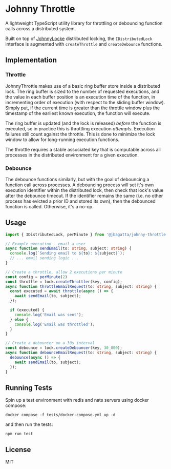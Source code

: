 # Johnny Throttle

A lightweight TypeScript utility library for throttling or debouncing function calls across a distributed system. 

Built on top of [JohnnyLocke](https://github.com/jbagatta/johnny-locke) distributed locking, the `IDistributedLock` interface is augmented with `createThrottle` and `createDebounce` functions.

## Implementation

### Throttle

JohnnyThrottle makes use of a basic ring buffer store inside a distributed lock. The ring buffer is sized to the number of requested executions, and the value in each buffer position is an execution time of the function, in incrementing order of execution (with respect to the sliding buffer window). Simply put, if the current time is greater than the throttle window plus the timestamp of the earliest known execution, the function will execute.

The ring buffer is updated (and the lock is released) *before* the function is executed, so in practice this is throttling execution *attempts*. Execution failures still count against the throttle. This is done to minimize the lock window to allow for long-running execution functions.

The throttle requires a stable associated key that is computable across all processes in the distributed environment for a given execution.

### Debounce

The debounce functions similarly, but with the goal of debouncing a function call across processes. A debouncing process will set it's own execution identifier within the distributed lock, then check that lock's value after the debounce timeout. If the identifier remains the same (i.e. no other process has evicted a prior ID and stored its own), then the debounced function is called. Otherwise, it's a no-op.

## Usage

```typescript
import { IDistributedLock, perMinute } from '@jbagatta/johnny-throttle';

// Example execution - email a user
async function sendEmail(to: string, subject: string) {
  console.log(`Sending email to ${to}: ${subject}`);
  // ... email sending logic ...
}

// Create a throttle, allow 2 executions per minute
const config = perMinute(2)
const throttle = lock.createThrottler(key, config);
async function throttleEmailRequest(to: string, subject: string) {
  const executed = await throttle(async () => {
    await sendEmail(to, subject);
  });

  if (executed) {
    console.log('Email was sent');
  } else {
    console.log('Email was throttled');
  }
}

// Create a debouncer on a 30s interval
const debounce = lock.createDebouncer(key, 30_000);
async function debounceEmailRequest(to: string, subject: string) {
  debounce(async () => {
    await sendEmail(to, subject);
  });
}
```

## Running Tests

Spin up a test environment with redis and nats servers using docker compose:
```
docker compose -f tests/docker-compose.yml up -d
```

and then run the tests:
```
npm run test
```

## License

MIT
